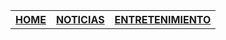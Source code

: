 <!-- TITLE: PACIFICONOTICIAS.COM -->
<!-- SUBTITLE:  Las noticias mas relevantes del pacifico en un solo lugar-->
<header>
<table style="width:100%" font-color="white">
  <tr>
    <th><a href="home">HOME</a></th>
    <th> <a href="home">NOTICIAS</a></th> 
    <th> <a href="home">ENTRETENIMIENTO</a></th>
  </tr>
</table>
</header>
	




          